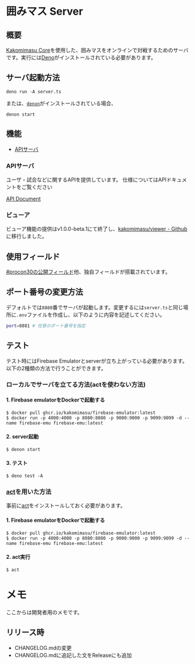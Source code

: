 # 囲みマス Server

## 概要

[Kakomimasu Core](https://github.com/codeforkosen/Kakomimasu)を使用した、囲みマスをオンラインで対戦するためのサーバです。実行には[Deno](https://deno.land/)がインストールされている必要があります。

## サーバ起動方法

```console
deno run -A server.ts
```

または、[`denon`](https://github.com/denosaurs/denon)がインストールされている場合、

```console
denon start
```

## 機能

- [APIサーバ](#apiサーバ)

### APIサーバ

ユーザ・試合などに関するAPIを提供しています。 仕様についてはAPIドキュメントをご覧ください

[API Document](./v1/docs/index.md)

### ビューア

ビューア機能の提供はv1.0.0-beta.1にて終了し、[kakomimasu/viewer - Github](https://github.com/kakomimasu/viewer)に移行しました。

## 使用フィールド

[#procon30の公開フィールド](http://www.procon.gr.jp/?p=76585)他、独自フィールドが搭載されています。

## ポート番号の変更方法

デフォルトでは`8880`番でサーバが起動します。変更するには`server.ts`と同じ場所に`.env`ファイルを作成し、以下のように内容を記述してください。

```sh
port=8881 # 任意のポート番号を指定
```

## テスト

テスト時にはFirebase Emulatorとserverが立ち上がっている必要があります。以下の2種類の方法で行うことができます。

### ローカルでサーバを立てる方法(actを使わない方法)

#### 1. Firebase emulatorをDockerで起動する

```console
$ docker pull ghcr.io/kakomimasu/firebase-emulator:latest
$ docker run -p 4000:4000 -p 8080:8080 -p 9000:9000 -p 9099:9099 -d --name firebase-emu firebase-emu:latest
```

#### 2. server起動

```console
$ denon start
```

#### 3. テスト

```console
$ deno test -A
```

### [act](https://github.com/nektos/act)を用いた方法

事前に[act](https://github.com/nektos/act)をインストールしておく必要があります。

#### 1. Firebase emulatorをDockerで起動する

```console
$ docker pull ghcr.io/kakomimasu/firebase-emulator:latest
$ docker run -p 4000:4000 -p 8080:8080 -p 9000:9000 -p 9099:9099 -d --name firebase-emu firebase-emu:latest
```

#### 2. act実行

```console
$ act
```

# メモ

ここからは開発者用のメモです。

## リリース時

- CHANGELOG.mdの変更
- CHANGELOG.mdに追記した文をReleaseにも追加
